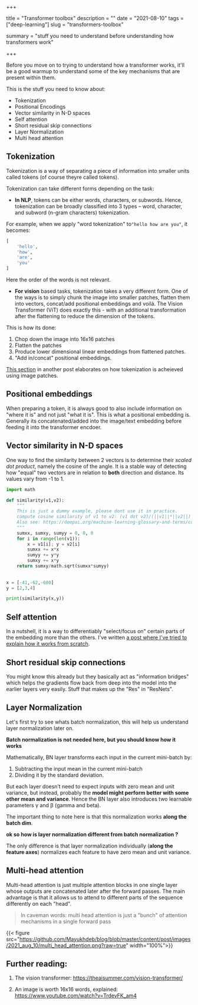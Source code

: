 +++


title = "Transformer toolbox"
description = ""
date = "2021-08-10"
tags = ["deep-learning"]
slug = "transformers-toolbox"

summary = "stuff you need to understand before understanding how transformers work"

+++

Before you move on to trying to understand how a transformer works, it'll be a good warmup to understand some of the key mechanisms that are present within them.

This is the stuff you need to know about: 
* Tokenization
* Positional Encodings
* Vector similarity in N-D spaces 
* Self attention
* Short residual skip connections
* Layer Normalization
* Multi head attention

## Tokenization

Tokenization is a way of separating a piece of information into smaller units called tokens (of course theyre called tokens).

Tokenization can take different forms depending on the task:

* **In NLP**, tokens can be either words, characters, or subwords. Hence, tokenization can be broadly classified into 3 types – word, character, and subword (n-gram characters) tokenization.

For example, when we apply "word tokenization" to`"hello how are you"`, it becomes: 

```python
[
    'hello',
    'how',
    'are',
    'you'
]
```

Here the order of the words is not relevant.

* **For vision** based tasks, tokenization takes a very different form. One of the ways is to simply chunk the image into smaller patches, flatten them into vectors, concat/add positional embeddings and voilá. The Vision Transformer (ViT) does exactly this - with an additional transformation after the flattening to reduce the dimension of the tokens.

This is how its done: 

1. Chop down the image into 16x16 patches
2. Flatten the patches 
3. Produce lower dimensional linear embeddings from flattened patches. 
4. "Add in/concat" positional embeddings.

[This section](https://mayukhdeb.github.io/blog/post/an-image-is-worth-16-x-16-explained/#how-do-we-tokenize-images) in another post elaborates on how tokenization is acheieved using image patches.


## Positional embeddings

When preparing a token, it is always good to also include information on "where it is" and not just "what it is". This is what a positional embedding is. Generally its concatenated/added into the image/text embedding before feeding it into the transformer encdoer.

## Vector similarity in N-D spaces

One way to find the similarity between 2 vectors is to determine their *scaled dot product*, namely the cosine of the angle. It is a stable way of detecting how "equal" two vectors are in relation to **both** direction and distance. Its values vary from -1 to 1. 

```python
import math

def similarity(v1,v2):
    """
    This is just a dummy example, please dont use it in practice.
    compute cosine similarity of v1 to v2: (v1 dot v2)/(||v1||*||v2||)
    Also see: https://deepai.org/machine-learning-glossary-and-terms/cosine-similarity
    """
    sumxx, sumxy, sumyy = 0, 0, 0
    for i in range(len(v1)):
        x = v1[i]; y = v2[i]
        sumxx += x*x
        sumyy += y*y
        sumxy += x*y
    return sumxy/math.sqrt(sumxx*sumyy)
    
    
x = [-41,-62,-600]
y = [2,3,4]

print(similarity(x,y))
```

## Self attention

In a nutshell, it is a way to differentiably "select/focus on" certain parts of the embedding more than the others. I've written [a post where I've tried to explain how it works from scratch](https://mayukhdeb.github.io/blog/post/what-on-earth-is-attention/). 

## Short residual skip connections

You might know this already but they basically act as "information bridges" which helps the gradients flow back from deep into the model into the earlier layers very easily. Stuff that makes up the "Res" in "ResNets". 

## Layer Normalization

Let's first try to see whats batch normalization, this will help us understand layer normalization later on.

**Batch normalization is not needed here, but you should know how it works**

 Mathematically, BN layer transforms each input in the current mini-batch by:
 
1. Subtracting the input mean in the current mini-batch 
2. Dividing it by the standard deviation.

But each layer doesn’t need to expect inputs with zero mean and unit variance, but instead, probably the **model might perform better with some other mean and variance**. Hence the BN layer also introduces two learnable parameters γ and β (gamma and beta).

The important thing to note here is that this normalization works **along the batch dim**. 


**ok so how is layer normalization different from batch normalization ?**

The only difference is that layer normalization individually (**along the feature axes**) normalizes each feature to have zero mean and unit variance.

## Multi-head attention

Multi-head attention is just multiple attention blocks in one single layer whose outputs are concatenated later after the forward passes. The main advantage is that it allows us to attend to different parts of the sequence differently on each "head".

> In caveman words: multi head attention is just a "bunch" of attention mechanisms in a single forward pass


{{< figure src="https://github.com/Mayukhdeb/blog/blob/master/content/post/images/2021_aug_10/multi_head_attention.png?raw=true" width="100%">}}


## Further reading: 

1. The vision transformer: https://theaisummer.com/vision-transformer/

2. An image is worth 16x16 words, explained: https://www.youtube.com/watch?v=TrdevFK_am4

